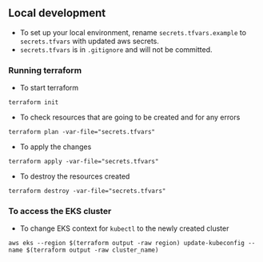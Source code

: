 ## Local development

- To set up your local environment, rename `secrets.tfvars.example` to `secrets.tfvars` with updated aws secrets. 
- `secrets.tfvars` is in `.gitignore` and will not be committed.

### Running terraform
- To start terraform

```
terraform init
```

- To check resources that are going to be created and for any errors

```
terraform plan -var-file="secrets.tfvars"
```

- To apply the changes

```
terraform apply -var-file="secrets.tfvars"
```


- To destroy the resources created

```
terraform destroy -var-file="secrets.tfvars"
```

### To access the EKS cluster
- To change EKS context for `kubectl` to the newly created cluster

```
aws eks --region $(terraform output -raw region) update-kubeconfig --name $(terraform output -raw cluster_name)